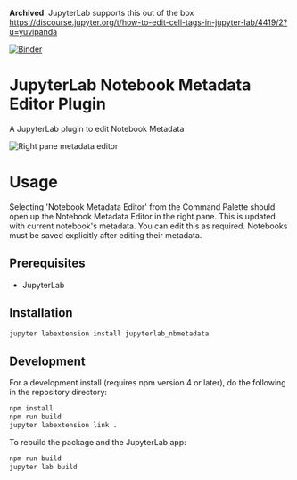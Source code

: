**Archived**: JupyterLab supports this out of the box https://discourse.jupyter.org/t/how-to-edit-cell-tags-in-jupyter-lab/4419/2?u=yuvipanda

[![Binder](https://mybinder.org/badge_logo.svg)](https://mybinder.org/v2/gh/yuvipanda/jupyterlab-nbmetadata/master?urlpath=/lab)

# JupyterLab Notebook Metadata Editor Plugin

A JupyterLab plugin to edit Notebook Metadata

![Right pane metadata editor](right-sidebar-screenshot.png)

# Usage

Selecting 'Notebook Metadata Editor' from the Command Palette
should open up the Notebook Metadata Editor in the right
pane. This is updated with current notebook's metadata.
You can edit this as required. Notebooks must be saved
explicitly after editing their metadata.

## Prerequisites

* JupyterLab

## Installation

```bash
jupyter labextension install jupyterlab_nbmetadata
```

## Development

For a development install (requires npm version 4 or later), do the following in the repository directory:

```bash
npm install
npm run build
jupyter labextension link .
```

To rebuild the package and the JupyterLab app:

```bash
npm run build
jupyter lab build
```
